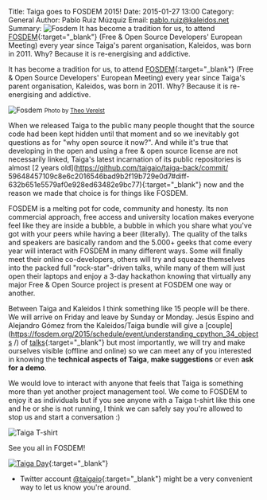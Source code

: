Title: Taiga goes to FOSDEM 2015!
Date: 2015-01-27 13:00
Category: General
Author: Pablo Ruiz Múzquiz
Email: pablo.ruiz@kaleidos.net
Summary: ![Fosdem]({filename}/images/2015-01-26_fosdem2015/fosdem01.jpg) It has become a tradition for us, to attend [FOSDEM](http://fosdem.org){:target="_blank"} (Free & Open Source Developers' European Meeting) every year since Taiga's parent organisation, Kaleidos, was born in 2011. Why? Because it is re-energising and addictive.

It has become a tradition for us, to attend [FOSDEM](http://fosdem.org){:target="_blank"} (Free & Open Source Developers' European Meeting) every year since Taiga's parent organisation, Kaleidos, was born in 2011. Why? Because it is re-energising and addictive.

![Fosdem]({filename}/images/2015-01-26_fosdem2015/fosdem01.jpg)
<small>Photo by [Theo Verelst](http://www.theover.org/Diary/ldiary26.html)</small>

When we released Taiga to the public many people thought that the source code had been kept hidden until that moment and so we inevitably got questions as for "why open source it now?". And while it's true that developing in the open and using a free & open source license are not necessarily linked, Taiga's latest incarnation of its public repositories is almost [2 years old](https://github.com/taigaio/taiga-back/commit/
59648457109c8e6c2016546bad9b2f19b729e0d7#diff-632b651e5579af0e928ed63482e9bc77){:target="_blank"} now and the reason we made that choice is for things like FOSDEM.

FOSDEM is a melting pot for code, community and honesty. Its non commercial approach, free access and university location makes everyone feel like they are inside a bubble, a bubble in which you share what you've got with your peers while having a beer (literally). The quality of the talks and speakers are basically random and the 5.000+ geeks that come every year will interact with FOSDEM in many different ways. Some will finally meet their online co-developers, others will try and squeaze themselves into the packed full "rock-star"-driven talks, while many of them will just open their laptops and enjoy a 3-day hackathon knowing that virtually any major Free & Open Source project is present at FOSDEM one way or another.

Between Taiga and Kaleidos I think something like 15 people will be there. We will arrive on Friday and leave by Sunday or Monday. Jesús Espino and Alejandro Gómez from the Kaleidos/Taiga bundle will give a [couple](https://fosdem.org/2015/schedule/event/understanding_cpython_34_objects
/) of [talks](https://fosdem.org/2015/schedule/event/gradual_typing_in_python/){:target="_blank"} but most importantly, we will try and make ourselves visible (offline and online) so we can meet any of you interested in knowing the **technical aspects of Taiga**, **make suggestions** or even **ask for a demo**.

We would love to interact with anyone that feels that Taiga is something more than yet another project management tool. We come to FOSDEM to enjoy it as individuals but if you see anyone with a Taiga t-shirt like this one and he or she is not running, I think we can safely say you're allowed to stop us and start a conversation :)

![Taiga T-shirt](/images/2015-01-26_fosdem2015/fosdem02.jpg)

See you all in FOSDEM!

[![Taiga Day](https://fosdem.org/2015/support/promote/wide.png)](https://fosdem.org){:target="_blank"}

* Twitter account [@taigaio](https://twitter.com/taigaio){:target="_blank"} might be a very convenient way to let us know
you're around.
